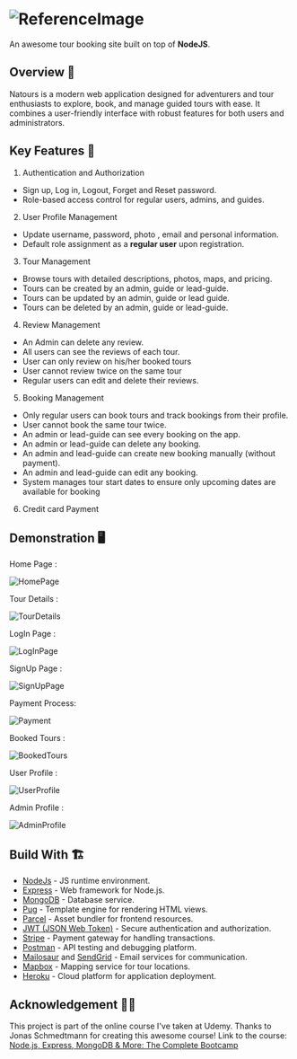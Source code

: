 # ![ReferenceImage](/public/img/logo-green.png)

An awesome tour booking site built on top of **NodeJS**.

## Overview 🧐

Natours is a modern web application designed for adventurers and tour enthusiasts to explore, book, and manage guided tours with ease. It combines a user-friendly interface with robust features for both users and administrators.

## Key Features 📝

1. Authentication and Authorization

- Sign up, Log in, Logout, Forget and Reset password.
- Role-based access control for regular users, admins, and guides.

2. User Profile Management

- Update username, password, photo , email and personal information.
- Default role assignment as a **regular user** upon registration.

3. Tour Management

- Browse tours with detailed descriptions, photos, maps, and pricing.
- Tours can be created by an admin, guide or lead-guide.
- Tours can be updated by an admin, guide or lead guide.
- Tours can be deleted by an admin, guide or lead-guide.

4. Review Management

- An Admin can delete any review.
- All users can see the reviews of each tour.
- User can only review on his/her booked tours
- User cannot review twice on the same tour
- Regular users can edit and delete their reviews.

5. Booking Management

- Only regular users can book tours and track bookings from their profile.
- User cannot book the same tour twice.
- An admin or lead-guide can see every booking on the app.
- An admin or lead-guide can delete any booking.
- An admin and lead-guide can create new booking manually (without payment).
- An admin and lead-guide can edit any booking.
- System manages tour start dates to ensure only upcoming dates are available for booking

6. Credit card Payment

## Demonstration 🖥

Home Page :

![HomePage](https://raw.githubusercontent.com/noorahmed17/Natours---API/master/public/screenshots/home.gif)

Tour Details :

![TourDetails](https://raw.githubusercontent.com/noorahmed17/Natours---API/master/public/screenshots/tour.gif)

LogIn Page :

![LogInPage](https://raw.githubusercontent.com/noorahmed17/Natours---API/master/public/screenshots/login.gif)

SignUp Page :

![SignUpPage](https://raw.githubusercontent.com/noorahmed17/Natours---API/master/public/screenshots/signup.gif)

Payment Process:

![Payment](https://raw.githubusercontent.com/noorahmed17/Natours---API/master/public/screenshots/payment.gif)

Booked Tours :

![BookedTours](https://raw.githubusercontent.com/noorahmed17/Natours---API/master/public/screenshots/bookedTours.jpg)

User Profile :

![UserProfile](https://raw.githubusercontent.com/noorahmed17/Natours---API/master/public/screenshots/user.png)

Admin Profile :

![AdminProfile](https://raw.githubusercontent.com/noorahmed17/Natours---API/master/public/screenshots/admin.png)

## Build With 🏗

- [NodeJs](https://nodejs.org/en/) - JS runtime environment.
- [Express](https://expressjs.com/) - Web framework for Node.js.
- [MongoDB](https://www.mongodb.com/) - Database service.
- [Pug](https://pugjs.org/) - Template engine for rendering HTML views.
- [Parcel](https://parceljs.org/) - Asset bundler for frontend resources.
- [JWT (JSON Web Token)](https://jwt.io/) - Secure authentication and authorization.
- [Stripe](https://stripe.com/) - Payment gateway for handling transactions.
- [Postman](https://www.postman.com/) - API testing and debugging platform.
- [Mailosaur](https://mailosaur.com/) and [SendGrid](https://sendgrid.com/) - Email services for communication.
- [Mapbox](https://www.mapbox.com/) - Mapping service for tour locations.
- [Heroku](https://www.heroku.com/) - Cloud platform for application deployment.

## Acknowledgement 🙏🏻

This project is part of the online course I've taken at Udemy. Thanks to Jonas Schmedtmann for creating this awesome course! Link to the course: [Node.js, Express, MongoDB & More: The Complete Bootcamp](https://www.udemy.com/course/nodejs-express-mongodb-bootcamp/)
